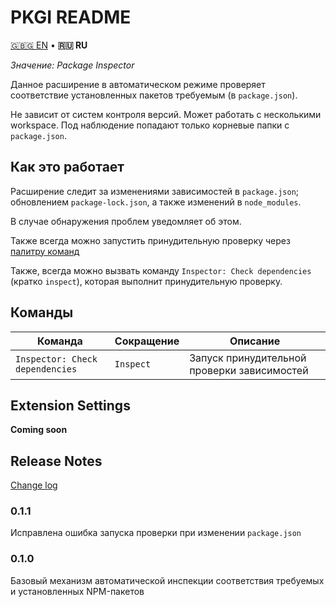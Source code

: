 # PKGI README

[🇬🇧🇬 EN](./README.md) • **🇷🇺 RU**

*Значение: Package Inspector*

Данное расширение в автоматическом режиме проверяет соответствие установленных пакетов требуемым (в `package.json`).

Не зависит от систем контроля версий. Может работать с несколькими workspace. Под наблюдение попадают только корневые папки с `package.json`.

## Как это работает

Расширение следит за изменениями зависимостей в `package.json`; обновлением `package-lock.json`, а также изменений в `node_modules`.

В случае обнаружения проблем уведомляет об этом.

Также всегда можно запустить принудительную проверку через [палитру команд](#Команды)

Также, всегда можно вызвать команду `Inspector: Check dependencies` (кратко `inspect`), которая выполнит принудительную проверку.

## Команды

| Команда | Сокращение | Описание |
|---------|------------|----------|
| `Inspector: Check dependencies` | `Inspect` | Запуск принудительной проверки зависимостей |

## Extension Settings

**Coming soon**

## Release Notes

[Change log](./CHANGELOG.RU.md)

### 0.1.1

Исправлена ошибка запуска проверки при изменении `package.json`

### 0.1.0

Базовый механизм автоматической инспекции соответствия требуемых и установленных NPM-пакетов